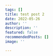 ```yaml
---
tags: []
title: test post 2
date: 2022-05-26
author: ''
description: ''
featured: false
recommendedPosts: []
image: ''

---
```

